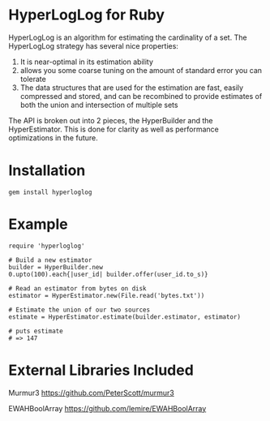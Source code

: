 # HyperLogLog for Ruby

HyperLogLog is an algorithm for estimating the cardinality of a set. The HyperLogLog strategy has several nice properties:

1. It is near-optimal in its estimation ability
2. allows you some coarse tuning on the amount of standard error you can tolerate
3. The data structures that are used for the estimation are fast, easily compressed and stored, and can be recombined to provide estimates of both the union and intersection of multiple sets

The API is broken out into 2 pieces, the HyperBuilder and the HyperEstimator. This is done for clarity as well as performance optimizations in the future.

# Installation

    gem install hyperloglog

# Example
    
    require 'hyperloglog'
    
    # Build a new estimator
    builder = HyperBuilder.new
    0.upto(100).each{|user_id| builder.offer(user_id.to_s)}
    
    # Read an estimator from bytes on disk
    estimator = HyperEstimator.new(File.read('bytes.txt'))
    
    # Estimate the union of our two sources
    estimate = HyperEstimator.estimate(builder.estimator, estimator)
    
    # puts estimate
    # => 147
    
# External Libraries Included

Murmur3
https://github.com/PeterScott/murmur3

EWAHBoolArray
https://github.com/lemire/EWAHBoolArray
